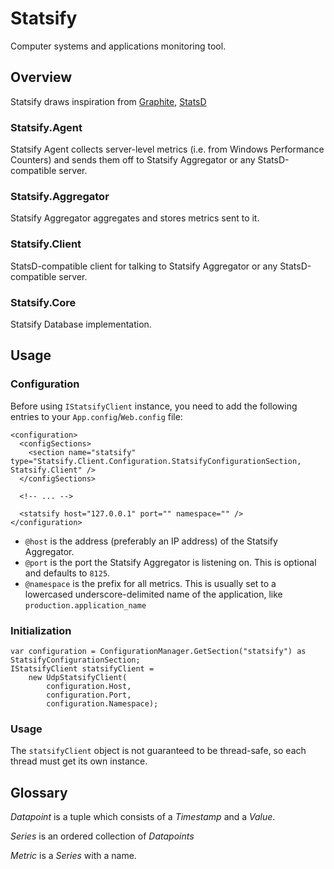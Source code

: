 # Statsify

Computer systems and applications monitoring tool.

## Overview

Statsify draws inspiration from [Graphite](https://github.com/graphite-project), [StatsD](https://github.com/etsy/statsd/)

### Statsify.Agent

Statsify Agent collects server-level metrics (i.e. from Windows Performance Counters) and sends them off to Statsify Aggregator or any StatsD-compatible server.

### Statsify.Aggregator

Statsify Aggregator aggregates and stores metrics sent to it.

### Statsify.Client

StatsD-compatible client for talking to Statsify Aggregator or any StatsD-compatible server.

### Statsify.Core

Statsify Database implementation.

## Usage

### Configuration

Before using `IStatsifyClient` instance, you need to add the following entries to your `App.config`/`Web.config` file:

    <configuration> 
      <configSections>
        <section name="statsify" type="Statsify.Client.Configuration.StatsifyConfigurationSection, Statsify.Client" />
      </configSections>
      
      <!-- ... -->
      
      <statsify host="127.0.0.1" port="" namespace="" />
    </configuration>
    
* `@host` is the address (preferably an IP address) of the Statsify Aggregator.
* `@port` is the port the Statsify Aggregator is listening on. This is optional and defaults to `8125`.
* `@namespace` is the prefix for all metrics. This is usually set to a lowercased underscore-delimited name of the application, like `production.application_name`

### Initialization

    var configuration = ConfigurationManager.GetSection("statsify") as StatsifyConfigurationSection;
    IStatsifyClient statsifyClient = 
        new UdpStatsifyClient(
            configuration.Host, 
            configuration.Port, 
            configuration.Namespace);

### Usage

The `statsifyClient` object is not guaranteed to be thread-safe, so each thread must get its own instance.

## Glossary

_Datapoint_ is a tuple which consists of a _Timestamp_ and a _Value_.

_Series_ is an ordered collection of _Datapoints_

_Metric_ is a _Series_ with a name.

